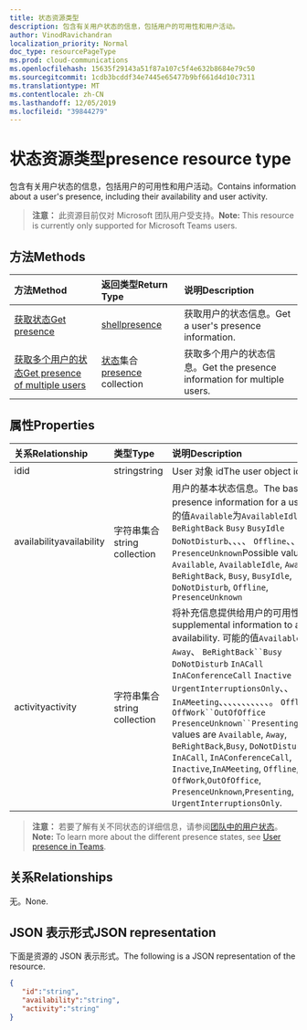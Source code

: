 ```yaml
---
title: 状态资源类型
description: 包含有关用户状态的信息，包括用户的可用性和用户活动。
author: VinodRavichandran
localization_priority: Normal
doc_type: resourcePageType
ms.prod: cloud-communications
ms.openlocfilehash: 15635f29143a51f87a107c5f4e632b8684e79c50
ms.sourcegitcommit: 1cdb3bcddf34e7445e65477b9bf661d4d10c7311
ms.translationtype: MT
ms.contentlocale: zh-CN
ms.lasthandoff: 12/05/2019
ms.locfileid: "39844279"
---
```

# <a name="presence-resource-type"></a><span data-ttu-id="3f212-103">状态资源类型</span><span class="sxs-lookup"><span data-stu-id="3f212-103">presence resource type</span></span>

<span data-ttu-id="3f212-104">包含有关用户状态的信息，包括用户的可用性和用户活动。</span><span class="sxs-lookup"><span data-stu-id="3f212-104">Contains information about a user's presence, including their availability and user activity.</span></span>

> <span data-ttu-id="3f212-105">**注意：** 此资源目前仅对 Microsoft 团队用户受支持。</span><span class="sxs-lookup"><span data-stu-id="3f212-105">**Note:** This resource is currently only supported for Microsoft Teams users.</span></span>

## <a name="methods"></a><span data-ttu-id="3f212-106">方法</span><span class="sxs-lookup"><span data-stu-id="3f212-106">Methods</span></span>

| <span data-ttu-id="3f212-107">方法</span><span class="sxs-lookup"><span data-stu-id="3f212-107">Method</span></span>                                                            | <span data-ttu-id="3f212-108">返回类型</span><span class="sxs-lookup"><span data-stu-id="3f212-108">Return Type</span></span>                                       | <span data-ttu-id="3f212-109">说明</span><span class="sxs-lookup"><span data-stu-id="3f212-109">Description</span></span>                                  |
|:------------------------------------------------------------------|:--------------------------------------------------|:---------------------------------------------|
| [<span data-ttu-id="3f212-110">获取状态</span><span class="sxs-lookup"><span data-stu-id="3f212-110">Get presence</span></span>](../api/presence-get.md)     | [<span data-ttu-id="3f212-111">shell</span><span class="sxs-lookup"><span data-stu-id="3f212-111">presence</span></span>](../resources/presence.md)     | <span data-ttu-id="3f212-112">获取用户的状态信息。</span><span class="sxs-lookup"><span data-stu-id="3f212-112">Get a user's presence information.</span></span>
| [<span data-ttu-id="3f212-113">获取多个用户的状态</span><span class="sxs-lookup"><span data-stu-id="3f212-113">Get presence of multiple users</span></span>](../api/cloudcommunications-getpresencesbyuserid.md)    |  <span data-ttu-id="3f212-114">[状态](../resources/presence.md)集合</span><span class="sxs-lookup"><span data-stu-id="3f212-114">[presence](../resources/presence.md) collection</span></span>     |  <span data-ttu-id="3f212-115">获取多个用户的状态信息。</span><span class="sxs-lookup"><span data-stu-id="3f212-115">Get the presence information for multiple users.</span></span>      |


## <a name="properties"></a><span data-ttu-id="3f212-116">属性</span><span class="sxs-lookup"><span data-stu-id="3f212-116">Properties</span></span>

| <span data-ttu-id="3f212-117">关系</span><span class="sxs-lookup"><span data-stu-id="3f212-117">Relationship</span></span>        | <span data-ttu-id="3f212-118">类型</span><span class="sxs-lookup"><span data-stu-id="3f212-118">Type</span></span>                                                 | <span data-ttu-id="3f212-119">说明</span><span class="sxs-lookup"><span data-stu-id="3f212-119">Description</span></span>                                                         |
|:--------------------|:-----------------------------------------------------|:--------------------------------------------------------------------|
|<span data-ttu-id="3f212-120">id</span><span class="sxs-lookup"><span data-stu-id="3f212-120">id</span></span>    |  <span data-ttu-id="3f212-121">string</span><span class="sxs-lookup"><span data-stu-id="3f212-121">string</span></span>     |  <span data-ttu-id="3f212-122">User 对象 id</span><span class="sxs-lookup"><span data-stu-id="3f212-122">The user object id</span></span>   |
|<span data-ttu-id="3f212-123">availability</span><span class="sxs-lookup"><span data-stu-id="3f212-123">availability</span></span>    |  <span data-ttu-id="3f212-124">字符串集合</span><span class="sxs-lookup"><span data-stu-id="3f212-124">string collection</span></span>   |   <span data-ttu-id="3f212-125">用户的基本状态信息。</span><span class="sxs-lookup"><span data-stu-id="3f212-125">The base presence information for a user.</span></span> <span data-ttu-id="3f212-126">可能的值`Available`为`AvailableIdle`、 `Away` `BeRightBack` `Busy` `BusyIdle` `DoNotDisturb`、、、、 `Offline`、、`PresenceUnknown`</span><span class="sxs-lookup"><span data-stu-id="3f212-126">Possible values are `Available`, `AvailableIdle`,  `Away`, `BeRightBack`, `Busy`, `BusyIdle`, `DoNotDisturb`, `Offline`, `PresenceUnknown`</span></span>  |
|<span data-ttu-id="3f212-127">activity</span><span class="sxs-lookup"><span data-stu-id="3f212-127">activity</span></span>    |  <span data-ttu-id="3f212-128">字符串集合</span><span class="sxs-lookup"><span data-stu-id="3f212-128">string collection</span></span>      |    <span data-ttu-id="3f212-129">将补充信息提供给用户的可用性。</span><span class="sxs-lookup"><span data-stu-id="3f212-129">The supplemental information to a user's availability.</span></span> <span data-ttu-id="3f212-130">可能的值`Available`为`Away`、 `BeRightBack``Busy` `DoNotDisturb` `InACall` `InAConferenceCall` `Inactive` `UrgentInterruptionsOnly`、、`InAMeeting`、、、、、、、、、、、。 `Offline` `OffWork``OutOfOffice` `PresenceUnknown``Presenting`</span><span class="sxs-lookup"><span data-stu-id="3f212-130">Possible values are `Available`, `Away`, `BeRightBack`,`Busy`, `DoNotDisturb`, `InACall`, `InAConferenceCall`, `Inactive`,`InAMeeting`, `Offline`, `OffWork`,`OutOfOffice`, `PresenceUnknown`,`Presenting`, `UrgentInterruptionsOnly`.</span></span>       |

><span data-ttu-id="3f212-131">**注意：** 若要了解有关不同状态的详细信息，请参阅[团队中的用户状态](https://docs.microsoft.com/microsoftteams/presence-admins)。</span><span class="sxs-lookup"><span data-stu-id="3f212-131">**Note:** To learn more about the different presence states, see [User presence in Teams](https://docs.microsoft.com/microsoftteams/presence-admins).</span></span> 

## <a name="relationships"></a><span data-ttu-id="3f212-132">关系</span><span class="sxs-lookup"><span data-stu-id="3f212-132">Relationships</span></span>

<span data-ttu-id="3f212-133">无。</span><span class="sxs-lookup"><span data-stu-id="3f212-133">None.</span></span>

## <a name="json-representation"></a><span data-ttu-id="3f212-134">JSON 表示形式</span><span class="sxs-lookup"><span data-stu-id="3f212-134">JSON representation</span></span>

<span data-ttu-id="3f212-135">下面是资源的 JSON 表示形式。</span><span class="sxs-lookup"><span data-stu-id="3f212-135">The following is a JSON representation of the resource.</span></span>

<!-- {
  "blockType": "resource",
  "optionalProperties": [
  ],
  "@odata.type": "microsoft.graph.presence"
}-->
```json
{
   "id":"string",
   "availability":"string",
   "activity":"string"
}
```
